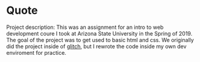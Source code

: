 # Quote
Project description: This was an assignment for an intro to web development coure I took at Arizona State University in the Spring of 2019. The goal of the project was to get used to basic html and css. We originally did the project inside of [glitch](https://glitch.com/), but I rewrote the code inside my own dev enviroment for practice. 